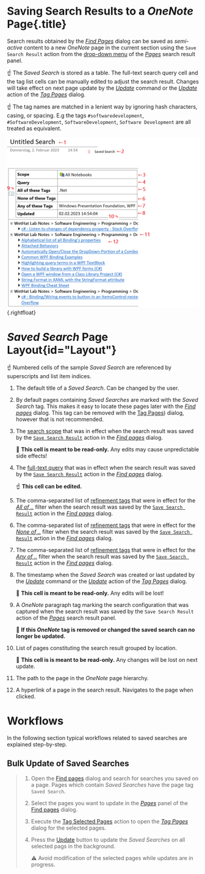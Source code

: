 # Saving Search Results to a _OneNote_ Page{.title}

Search results obtained by the [_Find Pages_](../Finding%20Notes.md) dialog can
be saved as _semi-active_ content to a new _OneNote_ page in the current section
using the `Save Search Result` action from the
[drop-down menu](../Finding%20Notes.md#Dia-14)
of the [_Pages_](../Finding%20Notes.md#Dia-15) search result panel.

:point_up: The _Saved Search_ is stored as a table. The full-text search query cell
and the tag list cells can be manually edited to
adjust the search result. Changes will take effect
on next page update by the [_Update_](../../Update.md) command or the
[_Update_](../../Tagging%20Pages/Tagging%20Pages.md#Dia-5) action of the
[_Tag Pages_](../../Tagging%20Pages/Tagging%20Pages.md) dialog.

:point_up: The tag names are matched in a lenient way by
ignoring hash characters, casing, or spacing. E.g
the tags `#softwaredevelopment`, `#SoftwareDevelopment`, `SoftwareDevelopment`,
`Software Development` are all treated as equivalent.


![Saved Search](images/SavedSearch.png){.rightfloat}

#  _Saved Search_ Page Layout{id="Layout"}

:point_up: Numbered cells of the sample _Saved Search_ are referenced by superscripts and list item
indices.

1. The default title of a _Saved Search_. Can be changed by the user.

2. By default pages containing _Saved Searches_ are marked with the _Saved Search_
   tag. This makes it easy to locate these pages later with the
   [_Find pages_](../Finding%20Notes.md) dialog.
   This tag can be removed with the
   [Tag Pages](../../Tagging%20Pages/Tagging%20Pages.md#Dia-14)) dialog,
   however that is not recommended.

3. The [search scope](../Finding%20Notes.md#Dia-1) that was in effect
   when the search result was saved by the
   [`Save Search Result`](../Finding%20Notes.md##Dia-14) action in the
   [_Find pages_](../Finding%20Notes.md) dialog.

   :stop_sign: **This cell is meant to be read-only.**
   Any edits may cause unpredictable side effects!

4. The [full-text query](../Finding%20Notes.md#Dia-2) that was in effect when
   the search result was saved by the
   [`Save Search Result`](../Finding%20Notes.md##Dia-14) action in the
   [_Find pages_](../Finding%20Notes.md) dialog.

   :point_up: **This cell can be edited.**

5. The comma-separated list of [refinement tags](../Finding%20Notes.md#Dia-5)
   that were in effect for the [_All of .._](../Finding%20Notes.md#Dia-4) filter
   when the search result was saved by the
   [`Save Search Result`](../Finding%20Notes.md#Dia-14)
   action in the [_Find pages_](../Finding%20Notes.md#Dia-2) dialog.

6. The comma-separated list of [refinement tags](../Finding%20Notes.md#Dia-5)
   that were in effect for the [_None of .._](../Finding%20Notes.md#Dia-4) filter
   when the search
   result was saved by the [`Save Search Result`](../Finding%20Notes.md#Dia-14)
   action in the [_Find pages_](../Finding%20Notes.md#Dia-2) dialog.

7. The comma-separated list of [refinement tags](../Finding%20Notes.md#Dia-5)
   that were in effect for the [_Any of .._](../Finding%20Notes.md#Dia-4) filter
   when the search
   result was saved by the [`Save Search Result`](../Finding%20Notes.md#Dia-14)
   action in the [_Find pages_](../Finding%20Notes.md#Dia-2) dialog.

8. The timestamp when the _Saved Search_ was created or last updated
   by the [_Update_](../../Update.md) command or the
   [_Update_](../../Tagging%20Pages/Tagging%20Pages.md#Dia-5) action of the
   [_Tag Pages_](../../Tagging%20Pages/Tagging%20Pages.md) dialog.

   :stop_sign: **This cell is meant to be read-only.**
   Any edits will be lost!

9. A _OneNote_ paragraph tag marking the search configuration that was captured
   when the search result was saved by the `Save Search Result` action
   of  the [_Pages_](../Finding%20Notes.md#Dia-14) search result panel.

   :stop_sign: **If this _OneNote_ tag is removed or changed the saved search
   can no longer be updated.**

10. List of pages constituting the search result grouped by location.

    :stop_sign: **This cell is is meant to be read-only.** Any changes will
    be lost on next update.

11. The path to the page in the _OneNote_ page hierarchy.

12. A hyperlink of a page in the search result. Navigates to the page when clicked.

# Workflows

In the following section typical workflows related to saved searches are
explained step-by-step.

## Bulk Update of Saved Searches
>
> 1. Open the [Find pages](../Finding%20Notes.md) dialog and search for
>    searches you saved on a page. Pages which contain _Saved Searches_ have
>    the page tag `Saved Search`.
> 2. Select the pages you want to update in the [_Pages_](../Finding%20Notes.md#Dia-15)
>    panel of the [Find pages](../Finding%20Notes.md) dialog.
> 3. Execute the [Tag Selected Pages](../Finding%20Notes.md#Dia-15) action to open the
>    [_Tag Pages_](../../Tagging%20Pages/Tagging%20Pages.md) dialog for the selected pages.
> 4. Press the [Update](../../Tagging%20Pages/Tagging%20Pages.md#Dia-5) button to update
>    the _Saved Searches_ on all selected pags in the background.
>
>    :warning: Avoid modification of the selected pages while updates are in progress.